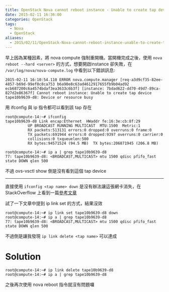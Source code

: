 ```yaml
---
title: OpenStack Nova cannot reboot instance - Unable to create tap device
date: 2015-02-11 16:36:00
categories: OpenStack
tags:
  - Nova
  - OpenStack
aliases:
  - 2015/02/11/OpenStack-Nova-cannot-reboot-instance-unable-to-create-tap-device/
---
```


早上因為某種因素，將 nova compute 強制重開機。當開機完成之後，使用 `nova reboot --hard <server>` 的方式，想要開啟instance 卻失敗，在 `/var/log/nova/nova-compute.log` 中看到以下錯誤訊息:

```
2015-02-11 16:10:54.110 ERROR nova.compute.manager [req-a3d9cf35-82ee-4857-b69d-99ef0c8ca753 b6a90e8c63ad4612917655fb9b04ad92 ecb687200c6a4574bdaf3ea3633c6b3f] [instance: 7bdad622-dd70-49d7-89ca-827d2e86367f] Cannot reboot instance: Unable to create tap device tape10b9639-d8: Device or resource busy
```

<!-- more -->

用 ifconfig 與 ip 指令都可以看到該 tap 存在

```
root@compute-14:~# ifconfig
tape10b9639-d8 Link encap:Ethernet  HWaddr fe:16:3e:cb:8f:29  
          UP BROADCAST RUNNING MULTICAST  MTU:1500  Metric:1
          RX packets:513131 errors:0 dropped:0 overruns:0 frame:0
          TX packets:691944 errors:0 dropped:9397 overruns:0 carrier:0
          collisions:0 txqueuelen:500
          RX bytes:94571524 (94.5 MB)  TX bytes:206871945 (206.8 MB)
```

```
root@compute-14:~# ip a | grep tape10b9639-d8
77: tape10b9639-d8: <BROADCAST,MULTICAST> mtu 1500 qdisc pfifo_fast state DOWN qlen 500
```

不過 ovs-vsctl show 倒是沒有看到這個 tap device

----

直接使用 `ifconfig <tap name> down` 是沒有辦法讓這張網卡消失，在 StackOverflow 上看到一篇[參考文章](http://stackoverflow.com/questions/17529345/ubuntu-remove-network-tap-interface)

試了一下文章中提到 ip link set 的方式，結果沒效

```
root@compute-14:~# ip link set tape10b9639-d8 down
root@compute-14:~# ip a | grep tape10b9639-d8
77: tape10b9639-d8: <BROADCAST,MULTICAST> mtu 1500 qdisc pfifo_fast state DOWN qlen 500
```

不過倒是讓我發現 `ip link delete <tap name>` 可以達成

# Solution


```
root@compute-14:~# ip link delete tape10b9639-d8
root@compute-14:~# ip a | grep tape10b9639-d8
```

之後再次使用 nova reboot 指令就沒有問題囉
